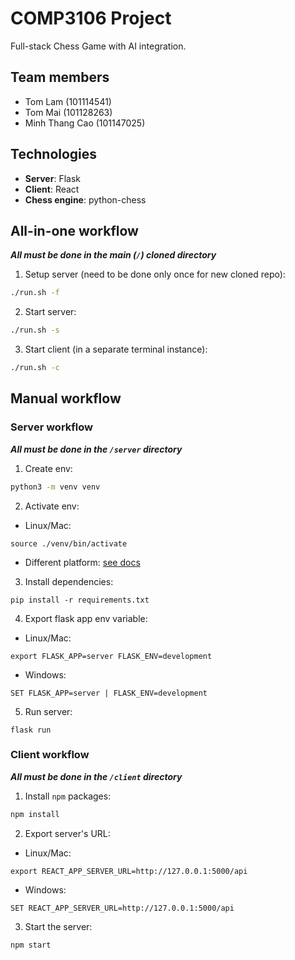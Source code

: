 # COMP3106 Project
Full-stack Chess Game with AI integration.

## Team members

- Tom Lam (101114541)
- Tom Mai (101128263)
- Minh Thang Cao (101147025)

## Technologies

- **Server**: Flask
- **Client**: React
- **Chess engine**: python-chess

## All-in-one workflow
_**All must be done in the main (`/`) cloned directory**_
1. Setup server (need to be done only once for new cloned repo):
```bash
./run.sh -f
```
2. Start server:
```bash
./run.sh -s
```
3. Start client (in a separate terminal instance):
```bash
./run.sh -c
```

## Manual workflow
### Server workflow
_**All must be done in the `/server` directory**_

1. Create env:
```bash
python3 -m venv venv
```
2. Activate env: 

- Linux/Mac:
```
source ./venv/bin/activate
```

- Different platform: [see docs](https://flask-socketio.readthedocs.io/en/latest/)

3. Install dependencies:
```
pip install -r requirements.txt
```

4. Export flask app env variable:

- Linux/Mac:
```
export FLASK_APP=server FLASK_ENV=development
```

- Windows:
```
SET FLASK_APP=server | FLASK_ENV=development
```

5. Run server:
```
flask run
```

### Client workflow
_**All must be done in the `/client` directory**_
1. Install `npm` packages:
```bash
npm install
```
2. Export server's URL: 
- Linux/Mac:
```
export REACT_APP_SERVER_URL=http://127.0.0.1:5000/api
```

- Windows:
```
SET REACT_APP_SERVER_URL=http://127.0.0.1:5000/api
```

3. Start the server:
```
npm start
```
